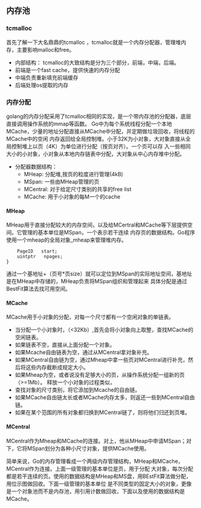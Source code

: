 ## 内存池

  ### tcmalloc
  首先了解一下大名鼎鼎的tcmalloc ，tcmalloc就是一个内存分配器，管理堆内存，主要影响malloc和free。
  
  * 内部结构：
  tcmalloc的大致结构是分为三个部分，前端，中端，后端。
  * 前端是一个fast cache，提供快速的内存分配
  * 中端负责重新填充前端缓存
  * 后端处理os提取的内存

  ### 内存分配

  golang的内存分配采用了tcmalloc相同的实现，是一个带内存池的分配器，底层直接调用操作系统的mmap等函数。
  Go中为每个系统线程分配一个本地MCache，少量的地址分配直接从MCache中分配，并定期做垃圾回收，将线程的MCache中的空闲
  内存返回给全局控制堆。小于32K为小对象，大对象直接从全局控制堆上以页（4K）为单位进行分配（按页对齐）。一个页可以存
  入一些相同大小的小对象，小对象从本地内存链表中分配，大对象从中心内存堆中分配。

  * 分配器数据结构：
    *  MHeap: 分配堆,按页的粒度进行管理(4kB)
    *  MSpan: 一些由MHeap管理的页
    *  MCentral: 对于给定尺寸类别的共享的free list
    *  MCache: 用于小对象的每M一个的cache
  #### MHeap
       
  MHeap用于直接分配较大的内存空间，以及给MCertral和MCache等下层提供空间。它管理的基本单位是MSpan，一个表示若干连续
  内存页的数据结构。Go程序使用一个mheap的全局对象_mheap来管理堆内存。
  ``` struct MSpan {
      PageID   start;
      uintptr   npages;
  } 
  ```
  通过一个基地址+（页号*页size）就可以定位到MSpan的实际地址空间，基地址是在MHeap中存储的，MHeap负责将MSpan组织和管理起来 
  具体分配是通过BestFit算法去找可用空间。

  #### MCache

  MCache用于小对象的分配，对每一个尺寸都有一个空闲对象的单链表。
  * 当分配一个小对象时，（<32Kb）,首先会将小对象向上取整，查找MCache的空闲链表。
  * 如果链表不空，直接从上面分配一个对象。
  * 如果Mcache自由链表为空，通过从MCentral拿对象补充。
  * 如果MCentral自由链为空，通过Mheap中拿一些页对MCentral进行补充，然后将这些内存截断成规定大小。
  * 如果Mheap为空，或者说没有足够大小的页，从操作系统分配一组新的页（>=1Mb）。
  释放一个小对象的过程类似，
  * 查找对象的尺寸类别，将它添加到Mcache的自由链。
  * 如果MCache自由链太长或者MCache内存太多，则返还一些到MCentral自由链。
  * 如果在某个范围的所有对象都归换到MCentral链了，则将他们归还到页堆。
  
  #### MCentral

  MCentral作为Mheap和MCache的连接。对上，他从MHeap中申请MSpan；对下，它将MSpan划分为各种小尺寸对象，提供MCache使用。

  
  简单来说，Go的内存管理看成一个两级内存管理结构，MHeap和MCache，MCentral作为连接。上面一级管理的基本单位是页，用于分配
  大对象，每次分配都是若干连续的页。使用的数据结构是MHeap和MS盘，用BEstFit算法做分配，用位示图做回收。下面一级管理的基本单位
  是不同类型的固定大小的对象，更像是一个对象池而不是内存池，用引用计数做回收，下面以及使用的数据结构是MCache。